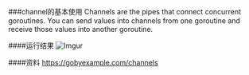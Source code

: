###channel的基本使用
Channels are the pipes that connect concurrent goroutines. You can send values into channels from one goroutine and receive those values into another goroutine.

####运行结果
![Imgur](http://i.imgur.com/d71TkCq.png)

####资料
https://gobyexample.com/channels